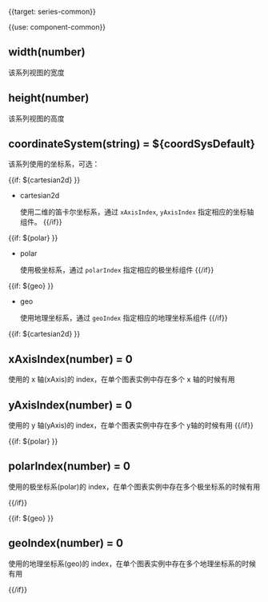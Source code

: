 {{target: series-common}}

{{use: component-common}}

## width(number)

该系列视图的宽度

## height(number)

该系列视图的高度

## coordinateSystem(string) = ${coordSysDefault}

该系列使用的坐标系，可选：

{{if: ${cartesian2d} }}

+ cartesian2d

    使用二维的笛卡尔坐标系，通过 `xAxisIndex`, `yAxisIndex` 指定相应的坐标轴组件。
{{/if}}

{{if: ${polar} }}

+ polar

    使用极坐标系，通过 `polarIndex` 指定相应的极坐标组件
{{/if}}

{{if: ${geo} }}

+ geo

    使用地理坐标系，通过 `geoIndex` 指定相应的地理坐标系组件
{{/if}}



{{if: ${cartesian2d} }}
## xAxisIndex(number) = 0

使用的 x 轴(xAxis)的 index，在单个图表实例中存在多个 x 轴的时候有用

## yAxisIndex(number) = 0

使用的 y 轴(yAxis)的 index，在单个图表实例中存在多个 y轴的时候有用
{{/if}}



{{if: ${polar} }}
## polarIndex(number) = 0

使用的极坐标系(polar)的 index，在单个图表实例中存在多个极坐标系的时候有用

{{/if}}



{{if: ${geo} }}
## geoIndex(number) = 0

使用的地理坐标系(geo)的 index，在单个图表实例中存在多个地理坐标系的时候有用

{{/if}}
